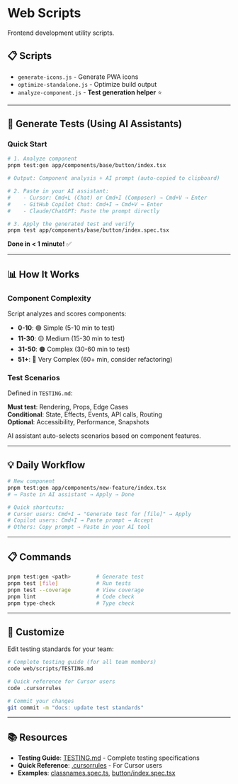 # Web Scripts

Frontend development utility scripts.

## 📋 Scripts

- `generate-icons.js` - Generate PWA icons
- `optimize-standalone.js` - Optimize build output  
- `analyze-component.js` - **Test generation helper** ⭐

---

## 🚀 Generate Tests (Using AI Assistants)

### Quick Start

```bash
# 1. Analyze component
pnpm test:gen app/components/base/button/index.tsx

# Output: Component analysis + AI prompt (auto-copied to clipboard)

# 2. Paste in your AI assistant:
#    - Cursor: Cmd+L (Chat) or Cmd+I (Composer) → Cmd+V → Enter
#    - GitHub Copilot Chat: Cmd+I → Cmd+V → Enter
#    - Claude/ChatGPT: Paste the prompt directly

# 3. Apply the generated test and verify
pnpm test app/components/base/button/index.spec.tsx
```

**Done in < 1 minute!** ✅

---

## 📊 How It Works

### Component Complexity

Script analyzes and scores components:

- **0-10**: 🟢 Simple (5-10 min to test)
- **11-30**: 🟡 Medium (15-30 min to test)  
- **31-50**: 🟠 Complex (30-60 min to test)
- **51+**: 🔴 Very Complex (60+ min, consider refactoring)

### Test Scenarios

Defined in `TESTING.md`:

**Must test**: Rendering, Props, Edge Cases  
**Conditional**: State, Effects, Events, API calls, Routing  
**Optional**: Accessibility, Performance, Snapshots

AI assistant auto-selects scenarios based on component features.

---

## 💡 Daily Workflow

```bash
# New component
pnpm test:gen app/components/new-feature/index.tsx
# → Paste in AI assistant → Apply → Done

# Quick shortcuts:
# Cursor users: Cmd+I → "Generate test for [file]" → Apply
# Copilot users: Cmd+I → Paste prompt → Accept
# Others: Copy prompt → Paste in your AI tool
```

---

## 📋 Commands

```bash
pnpm test:gen <path>        # Generate test
pnpm test [file]            # Run tests
pnpm test --coverage        # View coverage
pnpm lint                   # Code check
pnpm type-check             # Type check
```

---

## 🎯 Customize

Edit testing standards for your team:

```bash
# Complete testing guide (for all team members)
code web/scripts/TESTING.md

# Quick reference for Cursor users
code .cursorrules

# Commit your changes
git commit -m "docs: update test standards"
```

---

## 📚 Resources

- **Testing Guide**: [TESTING.md](./TESTING.md) - Complete testing specifications
- **Quick Reference**: [.cursorrules](../../.cursorrules) - For Cursor users
- **Examples**: [classnames.spec.ts](../utils/classnames.spec.ts), [button/index.spec.tsx](../app/components/base/button/index.spec.tsx)

